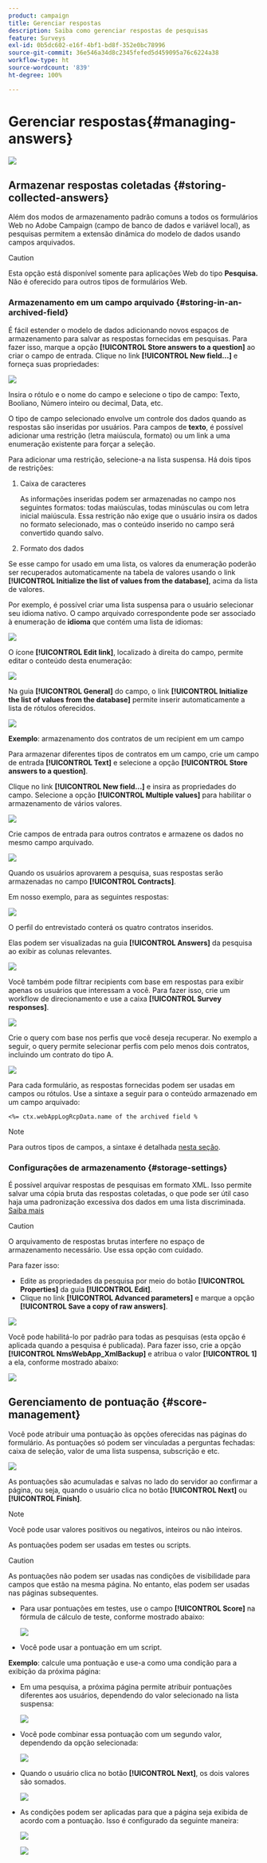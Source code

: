 ```yaml
---
product: campaign
title: Gerenciar respostas
description: Saiba como gerenciar respostas de pesquisas
feature: Surveys
exl-id: 0b5dc602-e16f-4bf1-bd8f-352e0bc78996
source-git-commit: 36e546a34d8c2345fefed5d459095a76c6224a38
workflow-type: ht
source-wordcount: '839'
ht-degree: 100%

---
```


# Gerenciar respostas{#managing-answers}

![](../../assets/v7-only.svg)

## Armazenar respostas coletadas {#storing-collected-answers}

Além dos modos de armazenamento padrão comuns a todos os formulários Web no Adobe Campaign (campo de banco de dados e variável local), as pesquisas permitem a extensão dinâmica do modelo de dados usando campos arquivados.

>[!CAUTION]
>
>Esta opção está disponível somente para aplicações Web do tipo **Pesquisa.** Não é oferecido para outros tipos de formulários Web.

### Armazenamento em um campo arquivado {#storing-in-an-archived-field}

É fácil estender o modelo de dados adicionando novos espaços de armazenamento para salvar as respostas fornecidas em pesquisas. Para fazer isso, marque a opção **[!UICONTROL Store answers to a question]** ao criar o campo de entrada. Clique no link **[!UICONTROL New field...]** e forneça suas propriedades:

![](assets/s_ncs_admin_survey_new_space.png)

Insira o rótulo e o nome do campo e selecione o tipo de campo: Texto, Booliano, Número inteiro ou decimal, Data, etc.

O tipo de campo selecionado envolve um controle dos dados quando as respostas são inseridas por usuários. Para campos de **texto**, é possível adicionar uma restrição (letra maiúscula, formato) ou um link a uma enumeração existente para forçar a seleção.

Para adicionar uma restrição, selecione-a na lista suspensa. Há dois tipos de restrições:

1. Caixa de caracteres

   As informações inseridas podem ser armazenadas no campo nos seguintes formatos: todas maiúsculas, todas minúsculas ou com letra inicial maiúscula. Essa restrição não exige que o usuário insira os dados no formato selecionado, mas o conteúdo inserido no campo será convertido quando salvo.

1. Formato dos dados

Se esse campo for usado em uma lista, os valores da enumeração poderão ser recuperados automaticamente na tabela de valores usando o link **[!UICONTROL Initialize the list of values from the database]**, acima da lista de valores.

Por exemplo, é possível criar uma lista suspensa para o usuário selecionar seu idioma nativo. O campo arquivado correspondente pode ser associado à enumeração de **idioma** que contém uma lista de idiomas:

![](assets/s_ncs_admin_survey_database_values_2b.png)

O ícone **[!UICONTROL Edit link]**, localizado à direita do campo, permite editar o conteúdo desta enumeração:

![](assets/s_ncs_admin_survey_database_values_2c.png)

Na guia **[!UICONTROL General]** do campo, o link **[!UICONTROL Initialize the list of values from the database]** permite inserir automaticamente a lista de rótulos oferecidos.

![](assets/s_ncs_admin_survey_database_values_2.png)

**Exemplo**: armazenamento dos contratos de um recipient em um campo

Para armazenar diferentes tipos de contratos em um campo, crie um campo de entrada **[!UICONTROL Text]** e selecione a opção **[!UICONTROL Store answers to a question]**.

Clique no link **[!UICONTROL New field...]** e insira as propriedades do campo. Selecione a opção **[!UICONTROL Multiple values]** para habilitar o armazenamento de vários valores.

![](assets/s_ncs_admin_survey_storage_multi_ex1.png)

Crie campos de entrada para outros contratos e armazene os dados no mesmo campo arquivado.

![](assets/s_ncs_admin_survey_storage_multi_ex2.png)

Quando os usuários aprovarem a pesquisa, suas respostas serão armazenadas no campo **[!UICONTROL Contracts]**.

Em nosso exemplo, para as seguintes respostas:

![](assets/s_ncs_admin_survey_storage_multi_ex3.png)

O perfil do entrevistado conterá os quatro contratos inseridos.

Elas podem ser visualizadas na guia **[!UICONTROL Answers]** da pesquisa ao exibir as colunas relevantes.

![](assets/s_ncs_admin_survey_storage_multi_ex4.png)

Você também pode filtrar recipients com base em respostas para exibir apenas os usuários que interessam a você. Para fazer isso, crie um workflow de direcionamento e use a caixa **[!UICONTROL Survey responses]**.

![](assets/s_ncs_admin_survey_read_responses_wf.png)

Crie o query com base nos perfis que você deseja recuperar. No exemplo a seguir, o query permite selecionar perfis com pelo menos dois contratos, incluindo um contrato do tipo A.

![](assets/s_ncs_admin_survey_read_responses_edit.png)

Para cada formulário, as respostas fornecidas podem ser usadas em campos ou rótulos. Use a sintaxe a seguir para o conteúdo armazenado em um campo arquivado:

```
<%= ctx.webAppLogRcpData.name of the archived field %
```

>[!NOTE]
>
>Para outros tipos de campos, a sintaxe é detalhada [nesta seção](../../platform/using/about-queries-in-campaign.md).

### Configurações de armazenamento {#storage-settings}

É possível arquivar respostas de pesquisas em formato XML. Isso permite salvar uma cópia bruta das respostas coletadas, o que pode ser útil caso haja uma padronização excessiva dos dados em uma lista discriminada. [Saiba mais](../../surveys/using/publish--track-and-use-collected-data.md#standardizing-data)

>[!CAUTION]
>
>O arquivamento de respostas brutas interfere no espaço de armazenamento necessário. Use essa opção com cuidado.

Para fazer isso:

* Edite as propriedades da pesquisa por meio do botão **[!UICONTROL Properties]** da guia **[!UICONTROL Edit]**.
* Clique no link **[!UICONTROL Advanced parameters]** e marque a opção **[!UICONTROL Save a copy of raw answers]**.

![](assets/s_ncs_admin_survey_xml_archive_option.png)

Você pode habilitá-lo por padrão para todas as pesquisas (esta opção é aplicada quando a pesquisa é publicada). Para fazer isso, crie a opção **[!UICONTROL NmsWebApp_XmlBackup]** e atribua o valor **[!UICONTROL 1]** a ela, conforme mostrado abaixo:

![](assets/s_ncs_admin_survey_xml_global_option.png)

## Gerenciamento de pontuação {#score-management}

Você pode atribuir uma pontuação às opções oferecidas nas páginas do formulário. As pontuações só podem ser vinculadas a perguntas fechadas: caixa de seleção, valor de uma lista suspensa, subscrição e etc.

![](assets/s_ncs_admin_survey_score_create.png)

As pontuações são acumuladas e salvas no lado do servidor ao confirmar a página, ou seja, quando o usuário clica no botão **[!UICONTROL Next]** ou **[!UICONTROL Finish]**.

>[!NOTE]
>
>Você pode usar valores positivos ou negativos, inteiros ou não inteiros.

As pontuações podem ser usadas em testes ou scripts.

>[!CAUTION]
>
>As pontuações não podem ser usadas nas condições de visibilidade para campos que estão na mesma página. No entanto, elas podem ser usadas nas páginas subsequentes.

* Para usar pontuações em testes, use o campo **[!UICONTROL Score]** na fórmula de cálculo de teste, conforme mostrado abaixo:

   ![](assets/s_ncs_admin_survey_score_in_a_test.png)

* Você pode usar a pontuação em um script.

**Exemplo**: calcule uma pontuação e use-a como uma condição para a exibição da próxima página:

* Em uma pesquisa, a próxima página permite atribuir pontuações diferentes aos usuários, dependendo do valor selecionado na lista suspensa:

   ![](assets/s_ncs_admin_survey_score_exa.png)

* Você pode combinar essa pontuação com um segundo valor, dependendo da opção selecionada:

   ![](assets/s_ncs_admin_survey_score_exb.png)

* Quando o usuário clica no botão **[!UICONTROL Next]**, os dois valores são somados.

   ![](assets/s_ncs_admin_survey_score_exe.png)

* As condições podem ser aplicadas para que a página seja exibida de acordo com a pontuação. Isso é configurado da seguinte maneira:

   ![](assets/s_ncs_admin_survey_score_exd.png)

   ![](assets/s_ncs_admin_survey_score_exg.png)
